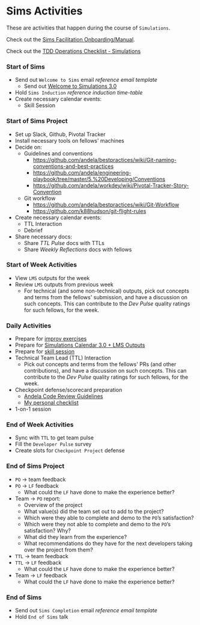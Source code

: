 # Sims Activities

These are activities that happen during the course of `Simulations`.

Check out the [Sims Facilitation Onboarding/Manual](https://docs.google.com/document/d/1WaH-hDEGHc9o4HA2IFDs9CAF9GVHBGi2f3bUjokTIls/edit?ts=5a55fce3#heading=h.jsl03io66a9q).

Check out the [TDD Operations Checklist - Simulations](https://docs.google.com/document/d/17iyTN1YpzKMVCimywxoUT-4g3ITx77RbT6QqhKVICT8/edit#heading=h.tp116joz6er3)

### Start of Sims

* Send out `Welcome to Sims` email *reference email template*
    * Send out [Welcome to Simulations 3.0](https://docs.google.com/presentation/d/1zLCY7cvMqnMNE8oJvdt8ST1lxDdbkCR5dy-p4xpx-og/edit?ts=5b44c5a4#slide=id.p)
* Hold `Sims Induction` *reference induction time-table*
* Create necessary calendar events:
    * Skill Session

### Start of Sims Project

* Set up Slack, Github, Pivotal Tracker
* Install necessary tools on fellows' machines
* Decide on:
    * Guidelines and conventions
        * https://github.com/andela/bestpractices/wiki/Git-naming-conventions-and-best-practices
        * https://github.com/andela/engineering-playbook/tree/master/5.%20Developing/Conventions
        * https://github.com/andela/workdey/wiki/Pivotal-Tracker-Story-Convention
    * Git workflow
        * https://github.com/andela/bestpractices/wiki/Git-Workflow
        * https://github.com/k88hudson/git-flight-rules
* Create necessary calendar events:
    * TTL Interaction
    * Debrief
* Share necessary docs:
    * Share _TTL Pulse_ docs with TTLs
    * Share _Weekly Reflections_ docs with fellows

### Start of Week Activities

* View `LMS` outputs for the week
* Review `LMS` outputs from previous week
    * For technical (and some non-technical) outputs, pick out concepts and terms from the fellows' submission, and have a discussion on such concepts. This can contribute to the _Dev Pulse_ quality ratings for such fellows, for the week.

### Daily Activities

* Prepare for [improv exercises](https://docs.google.com/document/d/1Cle31FbTySn9WUr5KvP2F0-bP195UFqX0rWPbXr4boo/edit?pli=1#heading=h.k7uqgcgmfczk)
* Prepare for [Simulations Calendar 3.0 + LMS Outputs](https://docs.google.com/spreadsheets/d/1MKb0-Nq2H6G0IGAK5haP1Q6Xc6eD7aCzJGIhnUh11NQ/edit#gid=655938992)
* Prepare for [skill session](https://docs.google.com/document/d/1oPr6Hot9aYUFE7Aq-lVIp1HEHC2h2VcNzwuabY2kzzU/edit#heading=h.jt6sey91mrjw)
* Technical Team Lead (TTL) Interaction
    * Pick out concepts and terms from the fellows' PRs (and other contributions), and have a discussion on such concepts. This can contribute to the _Dev Pulse_ quality ratings for such fellows, for the week.
* Checkpoint defense/scorecard preparation
    * [Andela Code Review Guidelines](https://github.com/andela/code-review-guidelines)
    * [My personal checklist](https://github.com/andela-stuff/cp-defence)
* 1-on-1 session

### End of Week Activities

* Sync with `TTL` to get team pulse
* Fill the `Developer Pulse` survey
* Create slots for `Checkpoint Project` defense

### End of Sims Project

* `PO` -> team feedback
* `PO` -> `LF` feedback
    * What could the `LF` have done to make the experience better?
* Team -> `PO` report:
    * Overview of the project
    * What value(s) did the team set out to add to the project?
    * Which were they able to complete and demo to the `PO`’s satisfaction?
    * Which were they not able to complete and demo to the `PO`’s satisfaction? Why?
    * What did they learn from the experience?
    * What recommendations do they have for the next developers taking over the project from them?
* `TTL` -> team feedback
* `TTL` -> `LF` feedback
    * What could the `LF` have done to make the experience better?
* Team -> `LF` feedback
    * What could the `LF` have done to make the experience better?

### End of Sims

* Send out `Sims Completion` email *reference email template*
* Hold `End of Sims` talk
